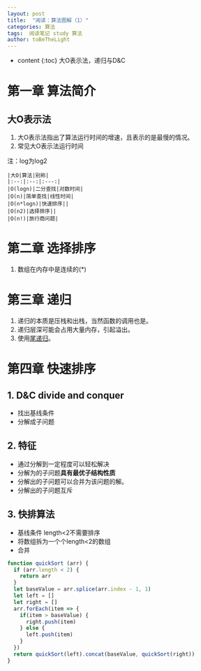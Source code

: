 ```yaml
---
layout: post
title:  "阅读：算法图解（1）"
categories: 算法
tags:  阅读笔记 study 算法
author: toBeTheLight
---
```


* content
{:toc}
大O表示法，递归与D&C




# 第一章 算法简介
## 大O表示法

1. 大O表示法指出了算法运行时间的增速，且表示的是最慢的情况。
2. 常见大O表示法运行时间

注：log为log2

    |大O|算法|别称|
    |:--:|:--:|:---:|
    |O(logn)|二分查找|对数时间|
    |O(n)|简单查找|线性时间|
    |O(n*logn)|快速排序||
    |O(n2)|选择排序||
    |O(n!)|旅行商问题|

# 第二章 选择排序

1. 数组在内存中是连续的(*)

# 第三章 递归
1. 递归的本质是压栈和出栈，当然函数的调用也是。
2. 递归层深可能会占用大量内存，引起溢出。
3. 使用[尾递归](http://www.ruanyifeng.com/blog/2015/04/tail-call.html)。

# 第四章 快速排序

## 1. D&C divide and conquer 
  * 找出基线条件
  * 分解成子问题
## 2. 特征
  * 通过分解到一定程度可以轻松解决
  * 分解为的子问题**具有最优子结构性质**
  * 分解出的子问题可以合并为该问题的解。
  * 分解出的子问题互斥
## 3. 快排算法
  * 基线条件 length<2不需要排序
  * 将数组拆为一个个length<2的数组
  * 合并 
```js
function quickSort (arr) {
  if (arr.length < 2) {
    return arr
  }
  let baseValue = arr.splice(arr.index - 1, 1)
  let left = []
  let right = []
  arr.forEach(item => {
    if(item > baseValue) {
      right.push(item)
    } else {
      left.push(item)
    }
  })
  return quickSort(left).concat(baseValue, quickSort(right))
}
```